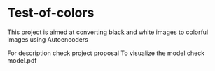 # Test-of-colors
This project is aimed at converting black and white images to colorful images using Autoencoders

For description check project proposal
To visualize the model check model.pdf
